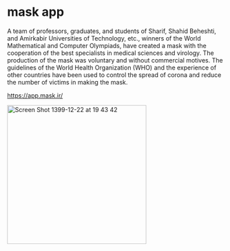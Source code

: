# mask app
A team of professors, graduates, and students of Sharif, Shahid Beheshti, and Amirkabir Universities of Technology, etc., winners of the World Mathematical and Computer Olympiads, have created a mask with the cooperation of the best specialists in medical sciences and virology. The production of the mask was voluntary and without commercial motives. The guidelines of the World Health Organization (WHO) and the experience of other countries have been used to control the spread of corona and reduce the number of victims in making the mask.


https://app.mask.ir/





<img width="323" alt="Screen Shot 1399-12-22 at 19 43 42" src="https://user-images.githubusercontent.com/43178887/110967097-4195ae80-836b-11eb-9969-02f44654cc48.png">
